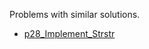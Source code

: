 Problems with similar solutions.
- [p28_Implement_Strstr](https://github.com/genxium/Leetcode/tree/master/p28_Implement_Strstr) 
